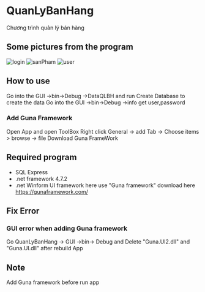 # QuanLyBanHang
Chương trình quản lý bán hàng
## Some pictures from the program
![login](https://user-images.githubusercontent.com/49154074/92401711-69a41b00-f158-11ea-8d77-8a171094a91f.PNG)
![sanPham](https://user-images.githubusercontent.com/49154074/92401904-dae3ce00-f158-11ea-8ff3-cf2da112a380.PNG)
![user](https://user-images.githubusercontent.com/49154074/92401918-de775500-f158-11ea-81fe-6acc1f1332f9.PNG)
## How to use 
Go into the GUI ->bin->Debug ->DataQLBH and run Create Database to create the data
Go into the GUI ->bin->Debug ->info get user,password
### Add Guna Framework
Open App and open ToolBox Right click General -> add Tab -> Choose items > browse -> file Download Guna FrameWork
## Required program
+ SQL Express
+ .net framework 4.7.2
+ .net Winform UI framework here use "Guna framework" download here https://gunaframework.com/
## Fix Error
### GUI error when adding Guna framework
Go QuanLyBanHang -> GUI ->bin-> Debug and Delete "Guna.UI2.dll" and "Guna.UI.dll" after rebuild App
## Note
Add Guna framework before run app 
